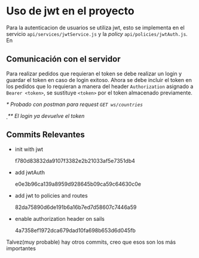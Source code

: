 # Uso de jwt en el proyecto

Para la autenticacion de usuarios se utiliza jwt, esto se implementa
en el servicio ```api/services/jwtService.js``` y la _policy_
```api/policies/jwtAuth.js```. En

## Comunicación con el servidor

Para realizar pedidos que requieran el token se debe realizar un login y
guardar el token en caso de login exitoso.
Ahora se debe incluir el token en los pedidos que lo requieran a manera del
header ```Authorization``` asignado a ```Bearer <token>```, se sustituye
```<token>``` por el token almacenado previamente.

 _* Probado con postman para request ```GET ws/countries```_

̣̣ _** El login ya devuelve el token_

## Commits Relevantes
 
 - init with jwt
    
    f780d83832da9107f3382e2b21033af5e7351db4

 - add jwtAuth
 
    e0e3b96ca139a8959d928645b09ca59c64630c0e

 - add jwt to policies and routes
 
    82da75890d6de191b6a16b7ed7d58607c7446a59
    
 - enable authorization header on sails
 
    4a7358ef1972dca679dad10fa698b653d6d045fb
    
 Talvez(muy probable) hay otros commits, creo que esos son los más importantes
